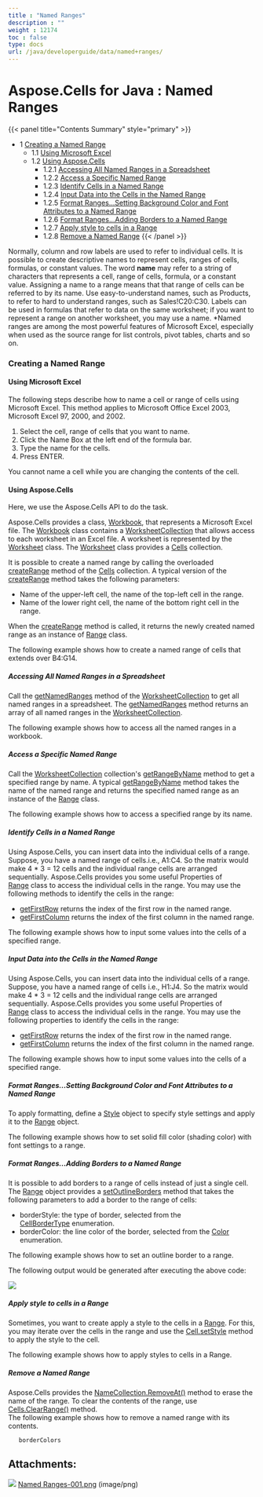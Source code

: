 ```yaml
---
title : "Named Ranges" 
description : "" 
weight : 12174 
toc : false
type: docs
url: /java/developerguide/data/named+ranges/
---
```


# Aspose.Cells for Java : Named Ranges



{{< panel title="Contents Summary" style="primary" >}}
*   1 [Creating a Named Range](#creating-a-named-range)
    *   1.1 [Using Microsoft Excel](#using-microsoft-excel)
    *   1.2 [Using Aspose.Cells](#using-aspose.cells)
        *   1.2.1 [Accessing All Named Ranges in a Spreadsheet](#accessing-all-named-ranges-in-a-spreadsheet)
        *   1.2.2 [Access a Specific Named Range](#access-a-specific-named-range)
        *   1.2.3 [Identify Cells in a Named Range](#identify-cells-in-a-named-range)
        *   1.2.4 [Input Data into the Cells in the Named Range](#input-data-into-the-cells-in-the-named-range)
        *   1.2.5 [Format Ranges...Setting Background Color and Font Attributes to a Named Range](#format-ranges...setting-background-color-and-font-attributes-to-a-named-range)
        *   1.2.6 [Format Ranges...Adding Borders to a Named Range](#format-ranges...adding-borders-to-a-named-range)
        *   1.2.7 [Apply style to cells in a Range](#apply-style-to-cells-in-a-range)
        *   1.2.8 [Remove a Named Range](#remove-a-named-range)
{{< /panel >}}
 

Normally, column and row labels are used to refer to individual cells. It is possible to create descriptive names to represent cells, ranges of cells, formulas, or constant values. The word **name** may refer to a string of characters that represents a cell, range of cells, formula, or a constant value. Assigning a name to a range means that that range of cells can be referred to by its name. Use easy-to-understand names, such as Products, to refer to hard to understand ranges, such as Sales!C20:C30. Labels can be used in formulas that refer to data on the same worksheet; if you want to represent a range on another worksheet, you may use a name. \*Named ranges are among the most powerful features of Microsoft Excel, especially when used as the source range for list controls, pivot tables, charts and so on.

### Creating a Named Range

#### Using Microsoft Excel

The following steps describe how to name a cell or range of cells using Microsoft Excel. This method applies to Microsoft Office Excel 2003, Microsoft Excel 97, 2000, and 2002.

1.  Select the cell, range of cells that you want to name.
2.  Click the Name Box at the left end of the formula bar.
3.  Type the name for the cells.
4.  Press ENTER.

You cannot name a cell while you are changing the contents of the cell.

#### Using Aspose.Cells

Here, we use the Aspose.Cells API to do the task.

Aspose.Cells provides a class, [Workbook](http://www.aspose.com/api/java/cells/com.aspose.cells/classes/Workbook), that represents a Microsoft Excel file. The [Workbook](http://www.aspose.com/api/java/cells/com.aspose.cells/classes/Workbook) class contains a [WorksheetCollection](http://www.aspose.com/api/java/cells/com.aspose.cells/classes/WorksheetCollection) that allows access to each worksheet in an Excel file. A worksheet is represented by the [Worksheet](http://www.aspose.com/api/java/cells/com.aspose.cells/classes/Worksheet) class. The [Worksheet](http://www.aspose.com/api/java/cells/com.aspose.cells/classes/Worksheet) class provides a [Cells](https://apireference.aspose.com/java/cells/com.aspose.cells/Cells) collection.

It is possible to create a named range by calling the overloaded [createRange](https://apireference.aspose.com/java/cells/com.aspose.cells/cells#createRange(java.lang.String,%20java.lang.String)) method of the [Cells](https://apireference.aspose.com/java/cells/com.aspose.cells/Cells) collection. A typical version of the [createRange](https://apireference.aspose.com/java/cells/com.aspose.cells/cells#createRange(java.lang.String,%20java.lang.String)) method takes the following parameters:

*   Name of the upper-left cell, the name of the top-left cell in the range.
*   Name of the lower right cell, the name of the bottom right cell in the range.

When the [createRange](https://apireference.aspose.com/java/cells/com.aspose.cells/cells#createRange(java.lang.String,%20java.lang.String)) method is called, it returns the newly created named range as an instance of [Range](http://www.aspose.com/api/java/cells/com.aspose.cells/classes/Range) class.

The following example shows how to create a named range of cells that extends over B4:G14.

##### Accessing All Named Ranges in a Spreadsheet

Call the [getNamedRanges](https://apireference.aspose.com/java/cells/com.aspose.cells/worksheetcollection#getNamedRanges()) method of the [WorksheetCollection](http://www.aspose.com/api/java/cells/com.aspose.cells/classes/WorksheetCollection) to get all named ranges in a spreadsheet. The [getNamedRanges](https://apireference.aspose.com/java/cells/com.aspose.cells/worksheetcollection#getNamedRanges()) method returns an array of all named ranges in the [WorksheetCollection](http://www.aspose.com/api/java/cells/com.aspose.cells/classes/WorksheetCollection).

The following example shows how to access all the named ranges in a workbook.

##### Access a Specific Named Range

Call the [WorksheetCollection](http://www.aspose.com/api/java/cells/com.aspose.cells/classes/WorksheetCollection) collection's [getRangeByName](https://apireference.aspose.com/java/cells/com.aspose.cells/worksheetcollection#getRangeByName(java.lang.String)) method to get a specified range by name. A typical [getRangeByName](https://apireference.aspose.com/java/cells/com.aspose.cells/worksheetcollection#getRangeByName(java.lang.String)) method takes the name of the named range and returns the specified named range as an instance of the [Range](http://www.aspose.com/api/java/cells/com.aspose.cells/classes/Range) class.

The following example shows how to access a specified range by its name.

##### Identify Cells in a Named Range

Using Aspose.Cells, you can insert data into the individual cells of a range. Suppose, you have a named range of cells.i.e., A1:C4. So the matrix would make 4 \* 3 = 12 cells and the individual range cells are arranged sequentially. Aspose.Cells provides you some useful Properties of [Range](http://www.aspose.com/api/java/cells/com.aspose.cells/classes/Range) class to access the individual cells in the range. You may use the following methods to identify the cells in the range:

*   [getFirstRow](https://apireference.aspose.com/java/cells/com.aspose.cells/range#FirstRow) returns the index of the first row in the named range.
*   [getFirstColumn](https://apireference.aspose.com/java/cells/com.aspose.cells/range#FirstColumn) returns the index of the first column in the named range.

The following example shows how to input some values into the cells of a specified range.

##### Input Data into the Cells in the Named Range

Using Aspose.Cells, you can insert data into the individual cells of a range. Suppose, you have a named range of cells i.e., H1:J4. So the matrix would make 4 \* 3 = 12 cells and the individual range cells are arranged sequentially. Aspose.Cells provides you some useful Properties of [Range](http://www.aspose.com/api/java/cells/com.aspose.cells/classes/Range) class to access the individual cells in the range. You may use the following properties to identify the cells in the range:

*   [getFirstRow](https://apireference.aspose.com/java/cells/com.aspose.cells/range#FirstRow) returns the index of the first row in the named range.
*   [getFirstColumn](https://apireference.aspose.com/java/cells/com.aspose.cells/range#FirstColumn) returns the index of the first column in the named range.

The following example shows how to input some values into the cells of a specified range.

##### Format Ranges...Setting Background Color and Font Attributes to a Named Range

To apply formatting, define a [Style](https://apireference.aspose.com/java/cells/com.aspose.cells/style) object to specify style settings and apply it to the [Range](http://www.aspose.com/api/java/cells/com.aspose.cells/classes/Range) object.

The following example shows how to set solid fill color (shading color) with font settings to a range.

##### Format Ranges...Adding Borders to a Named Range

It is possible to add borders to a range of cells instead of just a single cell. The [Range](http://www.aspose.com/api/java/cells/com.aspose.cells/classes/Range) object provides a [setOutlineBorders](https://apireference.aspose.com/java/cells/com.aspose.cells/range#setOutlineBorders(int,%20com.aspose.cells.Color)) method that takes the following parameters to add a border to the range of cells:

*   borderStyle: the type of border, selected from the [CellBorderType](https://apireference.aspose.com/java/cells/com.aspose.cells/CellBorderType) enumeration.
*   borderColor: the line color of the border, selected from the [Color](https://apireference.aspose.com/java/cells/com.aspose.cells/Color) enumeration.

The following example shows how to set an outline border to a range.

  
The following output would be generated after executing the above code:  
  
![](https://docs2.aspose.com/cells/java/attachments/5276725/5473128.png)

##### Apply style to cells in a Range

Sometimes, you want to create apply a style to the cells in a [Range](http://www.aspose.com/api/java/cells/com.aspose.cells/classes/Range). For this, you may iterate over the cells in the range and use the [Cell.setStyle](https://apireference.aspose.com/java/cells/com.aspose.cells/cell#setStyle(com.aspose.cells.Style)) method to apply the style to the cell.

The following example shows how to apply styles to cells in a Range.

##### Remove a Named Range

Aspose.Cells provides the [NameCollection.RemoveAt()](https://apireference.aspose.com/java/cells/com.aspose.cells/namecollection#removeAt(int)) method to erase the name of the range. To clear the contents of the range, use [Cells.ClearRange()](https://apireference.aspose.com/java/cells/com.aspose.cells/cells#clearRange(com.aspose.cells.CellArea)) method.  
The following example shows how to remove a named range with its contents.

`  
borderColors`

## Attachments:

![](https://docs2.aspose.com/cells/java/images/icons/bullet_blue.gif) [Named Ranges-001.png](https://docs2.aspose.com/cells/java/attachments/5276725/5473128.png) (image/png)  

